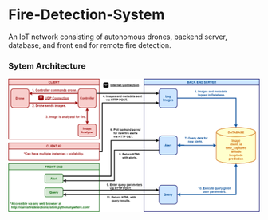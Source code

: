 # Fire-Detection-System
An IoT network consisting of autonomous drones, backend server, database, and front end for remote fire detection.

### Sytem Architecture
<img
  src="FAQ\system_architecture.png"
  style="display: inline-block; margin: 0 auto">
